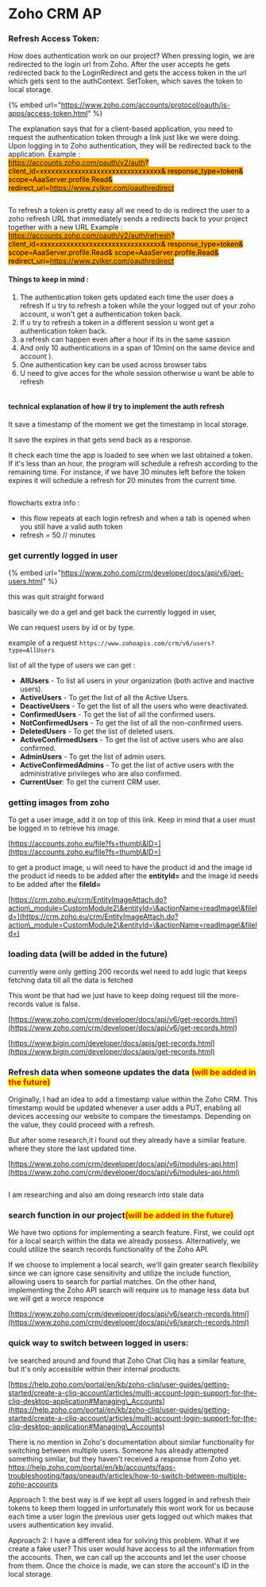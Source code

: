 # Zoho CRM AP

### Refresh Access Token:&#x20;

How does authentication work on our project? When pressing login, we are redirected to the login url from Zoho. After the user accepts he gets redirected back to the LoginRedirect and gets the access token in the url which gets sent to the authContext. SetToken, which saves the token to local storage.

{% embed url="https://www.zoho.com/accounts/protocol/oauth/js-apps/access-token.html" %}

The explanation says that for a client-based application, you need to request the authentication token through a link just like we were doing. Upon logging in to Zoho authentication, they will be redirected back to the application. Example :\
<mark style="background-color:orange;">https://accounts.zoho.com/oauth/v2/auth? client\_id=xxxxxxxxxxxxxxxxxxxxxxxxxxxxxxxx& response\_type=token& scope=AaaServer.profile.Read& redirect\_uri=https://www.zylker.com/oauthredirect</mark>

<figure><img src="../.gitbook/assets/image (1) (1) (1) (1).png" alt=""><figcaption></figcaption></figure>

To refresh a token is pretty easy all we need to do is redirect the user to a zoho refresh URL that immediately sends a redirects back to your project together with a new URL Example : <mark style="background-color:orange;">https://accounts.zoho.com/oauth/v2/auth/refresh? client\_id=xxxxxxxxxxxxxxxxxxxxxxxxxxxxxxxx& response\_type=token& scope=AaaServer.profile.Read& scope=AaaServer.profile.Read& redirect\_uri=https://www.zylker.com/oauthredirect</mark>

#### Things to keep in mind :

1. The authentication token gets updated each time the user does a refresh If u try to refresh a token while the your logged out of your zoho account, u won't get a authentication token back.
2. If u try to refresh a token in a different session u wont get a authentication token back.
3. a refresh can happen even after a hour if its in the same sassion
4. And only 10 authentications in a span of 10min( on the same device and account ).
5. One authentication key can be used across browser tabs
6. U need to give acces for the whole session otherwise u want be able to refresh



<figure><img src="../.gitbook/assets/image (4) (1).png" alt=""><figcaption></figcaption></figure>

#### technical explanation of how il try to implement the auth refresh

It save a timestamp of the moment we get the timestamp in local storage.

It save the expires in that gets send back as a response.

It check each time the app is loaded to see when we last obtained a token. If it's less than an hour, the program will schedule a refresh according to the remaining time. For instance, if we have 30 minutes left before the token expires it will schedule a refresh for 20 minutes from the current time.

<figure><img src="../.gitbook/assets/Schermafbeelding 2024-03-25 152153.png" alt=""><figcaption></figcaption></figure>

flowcharts extra info :

* this flow repeats at each login refresh and when a tab is opened when you still have a valid auth token
* refresh = 50 // minutes&#x20;

### get currently logged in user&#x20;

{% embed url="https://www.zoho.com/crm/developer/docs/api/v6/get-users.html" %}

this was quit straight forward&#x20;

basically we do a  get and get back the currently logged in user,

We can request users by id or by type.&#x20;

example of a request `https://www.zohoapis.com/crm/v6/users?type=AllUsers`

list of all the type of users we can get :

* **AllUsers** - To list all users in your organization (both active and inactive users).
* **ActiveUsers** - To get the list of all the Active Users.
* **DeactiveUsers** - To get the list of all the users who were deactivated.
* **ConfirmedUsers** - To get the list of all the confirmed users.
* **NotConfirmedUsers** - To get the list of all the non-confirmed users.
* **DeletedUsers** - To get the list of deleted users.
* **ActiveConfirmedUsers** - To get the list of active users who are also confirmed.
* **AdminUsers** - To get the list of admin users.
* **ActiveConfirmedAdmins** - To get the list of active users with the administrative privileges who are also confirmed.
* **CurrentUser**: To get the current CRM user.

### getting images from zoho

To get a user image, add it on top of this link. Keep in mind that a user must be logged in to retrieve his image.

[https://accounts.zoho.eu/file?fs=thumb\&ID=](https://accounts.zoho.eu/file?fs=thumb\&ID=)

to get a product image, u will need to have the product id and the image id the product id needs to be added after the **entityId=** and the image id needs to be added after the **fileId=**

[https://crm.zoho.eu/crm/EntityImageAttach.do?action\_module=CustomModule2\&entityId=\&actionName=readImage\&fileId=](https://crm.zoho.eu/crm/EntityImageAttach.do?action\_module=CustomModule2\&entityId=\&actionName=readImage\&fileId=)





### loading data (will be added in the future)

currently were only getting 200 records wel need to add logic that keeps fetching data till all the data is fetched &#x20;

This wont be that had we just have to keep doing request till the more-records value is false.

[https://www.zoho.com/crm/developer/docs/api/v6/get-records.html](https://www.zoho.com/crm/developer/docs/api/v6/get-records.html)

[https://www.bigin.com/developer/docs/apis/get-records.html](https://www.bigin.com/developer/docs/apis/get-records.html)

### Refresh data when someone updates the data <mark style="color:red;">(will be added in the future)</mark>

Originally, I had an idea to add a timestamp value within the Zoho CRM. This timestamp would be updated whenever a user adds a PUT, enabling all devices accessing our website to compare the timestamps. Depending on the value, they could proceed with a refresh.

But after some research,it i found out they already have a similar feature. where they store the last updated time.

[https://www.zoho.com/crm/developer/docs/api/v6/modules-api.htm](https://www.zoho.com/crm/developer/docs/api/v6/modules-api.html)



<figure><img src="../.gitbook/assets/Schermafbeelding 2024-03-08 105759.png" alt=""><figcaption></figcaption></figure>

I am researching and also am doing research into stale data&#x20;

### search function in our project<mark style="color:red;">(will be added in the future)</mark> 

We have two options for implementing a search feature. First, we could opt for a local search within the data we already possess. Alternatively, we could utilize the search records functionality of the Zoho API.

If we choose to implement a local search, we'll gain greater search flexibility since we can ignore case sensitivity and utilize the include function, allowing users to search for partial matches. On the other hand, implementing the Zoho API search will require us to manage less data but we will get a worce responce

[https://www.zoho.com/crm/developer/docs/api/v6/search-records.html](https://www.zoho.com/crm/developer/docs/api/v6/search-records.html)



### quick way to switch between logged in users:&#x20;

Ive searched around and found that Zoho Chat Cliq has a similar feature, but it's only accessible within their internal products.&#x20;

[https://help.zoho.com/portal/en/kb/zoho-cliq/user-guides/getting-started/create-a-cliq-account/articles/multi-account-login-support-for-the-cliq-desktop-application#Managing\_Accounts](https://help.zoho.com/portal/en/kb/zoho-cliq/user-guides/getting-started/create-a-cliq-account/articles/multi-account-login-support-for-the-cliq-desktop-application#Managing\_Accounts)

There is no mention in Zoho's documentation about similar functionality for switching between multiple users. Someone has already attempted something similar, but they haven't received a response from Zoho yet. https://help.zoho.com/portal/en/kb/accounts/faqs-troubleshooting/faqs/oneauth/articles/how-to-switch-between-multiple-zoho-accounts

Approach 1: the best way is if we kept all users logged in and refresh their tokens to keep them logged in unfortunately this wont work for us because each time a user login the previous user gets logged out which makes that users authentication key invalid.

Approach 2: I have a different idea for solving this problem. What if we create a fake user? This user would have access to all the information from the accounts. Then, we can call up the accounts and let the user choose from them. Once the choice is made, we can store the account's ID in the local storage.

